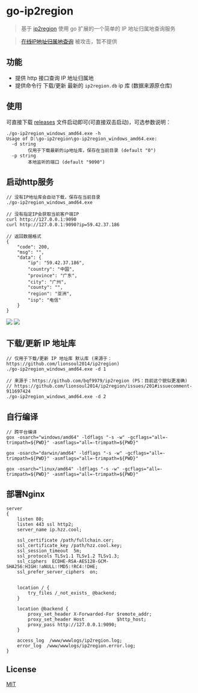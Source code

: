 # go-ip2region

> 基于 [ip2region](https://github.com/lionsoul2014/ip2region)  使用 go 扩展的一个简单的 IP 地址归属地查询服务

> ~~[在线IP地址归属地查询](https://ip.hzz.cool)~~ 被攻击，暂不提供

## 功能
- 提供 http 接口查询 IP 地址归属地
- 提供命令行 下载/更新 最新的 `ip2region.db` ip 库 (数据来源原仓库)

## 使用
可直接下载 [releases](https://github.com/hezhizheng/go-ip2region/releases) 文件启动即可(可直接双击启动)，可选参数说明：
```
./go-ip2region_windows_amd64.exe -h
Usage of D:\go-ip2region\go-ip2region_windows_amd64.exe:
  -d string
        仅用于下载最新的ip地址库，保存在当前目录 (default "0")
  -p string
        本地监听的端口 (default "9090")
```

## 启动http服务
```
// 没有IP地址库会自动下载，保存在当前目录
./go-ip2region_windows_amd64.exe

// 没有指定IP会获取当前客户端IP
curl http://127.0.0.1:9090
curl http://127.0.0.1:9090?ip=59.42.37.186

// 返回数据格式
{
    "code": 200,
    "msg": "",
    "data": {
        "ip": "59.42.37.186",
        "country": "中国",
        "province": "广东",
        "city": "广州",
        "county": "",
        "region": "亚洲",
        "isp": "电信"
    }
}
```
![](https://files.catbox.moe/q36ces.png)
![](https://files.catbox.moe/n4j1h5.png)

## 下载/更新 IP 地址库
```
// 仅用于下载/更新 IP 地址库 默认库 (来源于：https://github.com/lionsoul2014/ip2region)
./go-ip2region_windows_amd64.exe -d 1

// 来源于：https://github.com/bqf9979/ip2region (PS：目前这个貌似更准确)
// https://github.com/lionsoul2014/ip2region/issues/201#issuecomment-911697424
./go-ip2region_windows_amd64.exe -d 2
```

## 自行编译
```
// 跨平台编译
gox -osarch="windows/amd64" -ldflags "-s -w" -gcflags="all=-trimpath=${PWD}" -asmflags="all=-trimpath=${PWD}"

gox -osarch="darwin/amd64" -ldflags "-s -w" -gcflags="all=-trimpath=${PWD}" -asmflags="all=-trimpath=${PWD}"

gox -osarch="linux/amd64" -ldflags "-s -w" -gcflags="all=-trimpath=${PWD}" -asmflags="all=-trimpath=${PWD}"
```

## 部署Nginx
```nginx
server
{
    listen 80;
    listen 443 ssl http2;
    server_name ip.hzz.cool;
    
    ssl_certificate /path/fullchain.cer;   
    ssl_certificate_key /path/hzz.cool.key;   
    ssl_session_timeout  5m;  
    ssl_protocols TLSv1.1 TLSv1.2 TLSv1.3;  
    ssl_ciphers  ECDHE-RSA-AES128-GCM-SHA256:HIGH:!aNULL:!MD5:!RC4:!DHE;  
    ssl_prefer_server_ciphers  on;
    
    
    location / {
        try_files /_not_exists_ @backend;
    }
    
    location @backend {
        proxy_set_header X-Forwarded-For $remote_addr;
        proxy_set_header Host            $http_host;
        proxy_pass http://127.0.0.1:9090;
    }
    
    access_log  /www/wwwlogs/ip2region.log;
    error_log  /www/wwwlogs/ip2region.error.log;
}

```

## License
[MIT](./LICENSE.txt)
